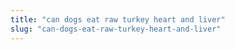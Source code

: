 ```yaml
---
title: "can dogs eat raw turkey heart and liver"
slug: "can-dogs-eat-raw-turkey-heart-and-liver"
---
```


